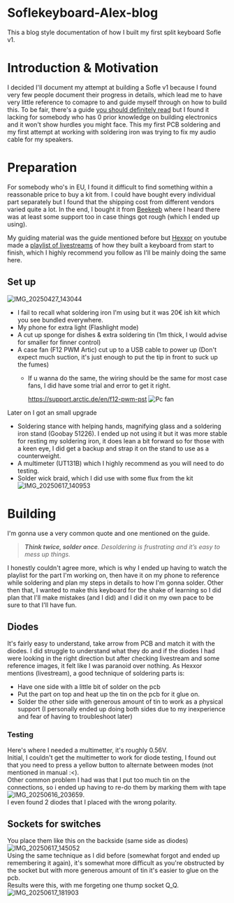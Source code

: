 # Soflekeyboard-Alex-blog
This a blog style documentation of how I built my first split keyboard Sofle v1.

# Introduction & Motivation
I decided I'll document my attempt at building a Sofle v1 because I found very few people document their progress in details, which lead me to have very little reference to comapre to and guide myself through on how to build this. To be fair, there's a guide [you should definitely read](https://josefadamcik.github.io/SofleKeyboard/build_guide.html) but I found it lacking for somebody who has 0 prior knowledge on building electronics and it won't show hurdles you might face.
This my first PCB soldering and my first attempt at working with soldering iron was trying to fix my audio cable for my speakers.

# Preparation 

For somebody who's in EU, I found it difficult to find something within a reassonable price to buy a kit from. I could have bought every individual part separately but I found that the shipping cost from different vendors varied quite a lot. In the end, I bought it from [Beekeeb](https://shop.beekeeb.com/) where I heard there was at least some support too in case things got rough (which I ended up using).

My guiding material was the guide mentioned before but [Hexxor](https://www.youtube.com/@Hexxor) on youtube made a [playlist of livestreams](https://www.youtube.com/playlist?list=PLb7Sm5pkDMmUcZOBVjPqtzNx2sZXQhnyk) of how they built a keyboard from start to finish, which I highly recommend you follow as I'll be mainly doing the same here.

## Set up
![IMG_20250427_143044](https://github.com/user-attachments/assets/0931a2d2-07fa-4e20-ad1b-76c00813c15d)
* I fail to recall what soldering iron I'm using but it was 20€ ish kit which you see bundled everywhere.
* My phone for extra light (Flashlight mode)
* A cut up sponge for dishes & extra soldering tin (1m thick, I would advise for smaller for finner control)
* A case fan (F12 PWM Artic) cut up to a USB cable to power up (Don't expect much suction, it's just enough to put the tip in front to suck up the fumes)
  * If u wanna do the same, the wiring should be the same for most case fans, I did have some trial and error to get it right.
    
    https://support.arctic.de/en/f12-pwm-pst
    ![Pc fan](https://github.com/user-attachments/assets/453be5f0-43e6-4987-a9c5-448e24250ada)

Later on I got an small upgrade
* Soldering stance with helping hands, magnifying glass and a soldering iron stand (Goobay 51226). I ended up not using it but it was more stable for resting my soldering iron, it does lean a bit forward so for those with a keen eye, I did get a backup and strap it on the stand to use as a counterweight.
* A multimeter (UT131B) which I highly recommend as you will need to do testing.
* Solder wick braid, which I did use with some flux from the kit
![IMG_20250617_140953](https://github.com/user-attachments/assets/bafbfd5d-ab96-4960-8380-29f88d63b3af)

# Building
I'm gonna use a very common quote and one mentioned on the guide.
> _**Think twice, solder once**. Desoldering is frustrating and it’s easy to mess up things._

I honestly couldn't agree more, which is why I ended up having to watch the playlist for the part I'm working on, then have it on my phone to reference while soldering and plan my steps in details to how I'm gonna solder.
Other then that, I wanted to make this keyboard for the shake of learning so I did plan that I'll make mistakes (and I did) and I did it on my own pace to be sure to that I'll have fun.

## Diodes
It's fairly easy to understand, take arrow from PCB and match it with the diodes. I did struggle to understand what they do and if the diodes I had were looking in the right direction but after checking livestream and some reference images, it felt like I was paranoid over nothing. 
As Hexxor mentions (livestream), a good technique of soldering parts is:
* Have one side with a little bit of solder on the pcb
* Put the part on top and heat up the tin on the pcb for it glue on.
* Solder the other side with generous amount of tin to work as a physical support (I personally ended up doing both sides due to my inexperience and fear of having to troubleshoot later)

### Testing
Here's where I needed a multimetter, it's roughly 0.56V.\
Initial, I couldn't get the multimetter to work for diode testing, I found out that you need to press a yellow button to alternate between modes (not mentioned in manual :<).\
Other common problem I had was that I put too much tin on the connections, so i ended up having to re-do them by marking them with tape ![IMG_20250616_203659](https://github.com/user-attachments/assets/4dc12f5d-e91d-4459-b070-7e79c2e5cf8d).\
I even found 2 diodes that I placed with the wrong polarity.

## Sockets for switches
You place them like this on the backside (same side as diodes) ![IMG_20250617_145052](https://github.com/user-attachments/assets/982a3324-0299-47dd-af40-ce67e678f3a5)\
Using the same technique as I did before (somewhat forgot and ended up remembering it again), it's somewhat more difficult as you're obstructed by the socket but with more generous amount of tin it's easier to glue on the pcb.\
Results were this, with me forgeting one thump socket Q_Q.\
![IMG_20250617_181903](https://github.com/user-attachments/assets/d2d082b4-67a9-4b3a-af9c-303ca0971dd1)
